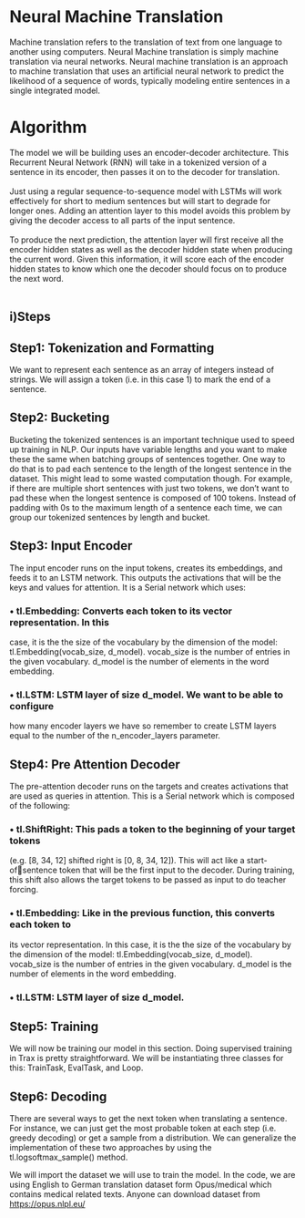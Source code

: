# Neural Machine Translation
Machine translation refers to the translation of text from one language to another using computers.
Neural Machine translation is simply machine translation via neural networks. 
Neural machine translation is an approach to machine translation that uses an artificial neural network to predict the likelihood of a sequence of words, typically modeling entire sentences in a single integrated model.

# Algorithm
The model we will be building uses an encoder-decoder architecture. This 
Recurrent Neural Network (RNN) will take in a tokenized version of a sentence 
in its encoder, then passes it on to the decoder for translation. <br> <br>
Just using a regular sequence-to-sequence model with LSTMs will work 
effectively for short to medium sentences but will start to degrade for longer 
ones. Adding an attention layer to this model avoids this problem by giving the 
decoder access to all parts of the input sentence. <br> <br>
To produce the next prediction, the attention layer will first receive all the 
encoder hidden states as well as the decoder hidden state when producing the 
current word. Given this information, it will score each of the encoder hidden 
states to know which one the decoder should focus on to produce the next word. <br><br>

## i)Steps
## Step1: Tokenization and Formatting
We want to represent each sentence as an array of integers instead of 
strings. We will assign a token (i.e. in this case 1) to mark the end of a 
sentence.
## Step2: Bucketing
Bucketing the tokenized sentences is an important technique used to speed up 
training in NLP. Our inputs have variable lengths and you want to make these 
the same when batching groups of sentences together. One way to do that is to 
pad each sentence to the length of the longest sentence in the dataset. This 
might lead to some wasted computation though. For example, if there are 
multiple short sentences with just two tokens, we don’t want to pad these when 
the longest sentence is composed of 100 tokens. Instead of padding with 0s to 
the maximum length of a sentence each time, we can group our tokenized 
sentences by length and bucket.
## Step3: Input Encoder
The input encoder runs on the input tokens, creates its embeddings, and feeds it 
to an LSTM network. This outputs the activations that will be the keys and 
values for attention. It is a Serial network which uses:
### • tl.Embedding: Converts each token to its vector representation. In this 
case, it is the the size of the vocabulary by the dimension of the 
model: tl.Embedding(vocab_size, d_model). vocab_size is the number of 
entries in the given vocabulary. d_model is the number of elements in the 
word embedding.
### • tl.LSTM: LSTM layer of size d_model. We want to be able to configure 
how many encoder layers we have so remember to create LSTM layers 
equal to the number of the n_encoder_layers parameter.
## Step4: Pre Attention Decoder
The pre-attention decoder runs on the targets and creates activations that are 
used as queries in attention. This is a Serial network which is composed of the 
following:
### • tl.ShiftRight: This pads a token to the beginning of your target tokens 
(e.g. [8, 34, 12] shifted right is [0, 8, 34, 12]). This will act like a start-ofsentence token that will be the first input to the decoder. During training, 
this shift also allows the target tokens to be passed as input to do teacher 
forcing.
### • tl.Embedding: Like in the previous function, this converts each token to 
its vector representation. In this case, it is the the size of the vocabulary 
by the dimension of the model: tl.Embedding(vocab_size, 
d_model). vocab_size is the number of entries in the given 
vocabulary. d_model is the number of elements in the word embedding.
### • tl.LSTM: LSTM layer of size d_model.
## Step5: Training
We will now be training our model in this section. Doing supervised training in 
Trax is pretty straightforward. We will be instantiating three classes for 
this: TrainTask, EvalTask, and Loop.
## Step6: Decoding
There are several ways to get the next token when translating a sentence. For 
instance, we can just get the most probable token at each step (i.e. greedy 
decoding) or get a sample from a distribution. We can generalize the 
implementation of these two approaches by using 
the tl.logsoftmax_sample() method.


We will import the dataset we will use to train the model. In the code, we are 
using English to German translation dataset form Opus/medical which contains 
medical related texts. Anyone can download dataset from https://opus.nlpl.eu/
